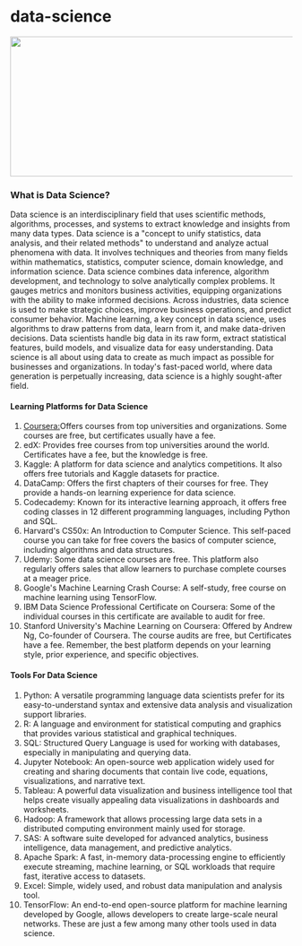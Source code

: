 # data-science
<img width="550" height="250" alt="" src="https://stemettes.org/zine/wp-content/uploads/sites/3/2021/12/ai-gif.gif"/>

### What is Data Science?
Data science is an interdisciplinary field that uses scientific methods, algorithms, processes, and systems to extract knowledge and insights from many data types. Data science is a "concept to unify statistics, data analysis, and their related methods" to understand and analyze actual phenomena with data. It involves techniques and theories from many fields within mathematics, statistics, computer science, domain knowledge, and information science. Data science combines data inference, algorithm development, and technology to solve analytically complex problems. It gauges metrics and monitors business activities, equipping organizations with the ability to make informed decisions. Across industries, data science is used to make strategic choices, improve business operations, and predict consumer behavior. Machine learning, a key concept in data science, uses algorithms to draw patterns from data, learn from it, and make data-driven decisions. Data scientists handle big data in its raw form, extract statistical features, build models, and visualize data for easy understanding. Data science is all about using data to create as much impact as possible for businesses and organizations. In today's fast-paced world, where data generation is perpetually increasing, data science is a highly sought-after field.

#### Learning Platforms for Data Science
 1. [Coursera:](https://www.coursera.org/)Offers courses from top universities and organizations. Some courses are free, but certificates usually have a fee.
 2. edX: Provides free courses from top universities around the world. Certificates have a fee, but the knowledge is free. 
 3. Kaggle: A platform for data science and analytics competitions. It also offers free tutorials and Kaggle datasets for practice. 
 4. DataCamp: Offers the first chapters of their courses for free. They provide a hands-on learning experience for data science. 
 5. Codecademy: Known for its interactive learning approach, it offers free coding classes in 12 different programming languages, including Python and SQL. 
 6. Harvard's CS50x: An Introduction to Computer Science. This self-paced course you can take for free covers the basics of computer science, including algorithms and data structures. 
 7. Udemy: Some data science courses are free. This platform also regularly offers sales that allow learners to purchase complete courses at a meager price. 
 8. Google's Machine Learning Crash Course: A self-study, free course on machine learning using TensorFlow. 
 9. IBM Data Science Professional Certificate on Coursera: Some of the individual courses in this certificate are available to audit for free. 
10. Stanford University's Machine Learning on Coursera: Offered by Andrew Ng, Co-founder of Coursera. The course audits are free, but Certificates have a fee. Remember, the best platform depends on your learning style, prior experience, and specific objectives.

#### Tools For Data Science 

 1. Python: A versatile programming language data scientists prefer for its easy-to-understand syntax and extensive data analysis and visualization support libraries. 
 2. R: A language and environment for statistical computing and graphics that provides various statistical and graphical techniques. 
 3. SQL: Structured Query Language is used for working with databases, especially in manipulating and querying data. 
 4. Jupyter Notebook: An open-source web application widely used for creating and sharing documents that contain live code, equations, visualizations, and narrative text.
 5. Tableau: A powerful data visualization and business intelligence tool that helps create visually appealing data visualizations in dashboards and worksheets. 
 6. Hadoop: A framework that allows processing large data sets in a distributed computing environment mainly used for storage. 
 7. SAS: A software suite developed for advanced analytics, business intelligence, data management, and predictive analytics. 
 8. Apache Spark: A fast, in-memory data-processing engine to efficiently execute streaming, machine learning, or SQL workloads that require fast, iterative access to datasets.
 9. Excel: Simple, widely used, and robust data manipulation and analysis tool. 
10. TensorFlow: An end-to-end open-source platform for machine learning developed by Google, allows developers to create large-scale neural networks. These are just a few among many other tools used in data science. 